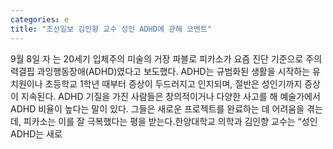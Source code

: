 ```yaml
---
categories: e
title: "조선일보 김인향 교수 성인 ADHD에 관해 코멘트"
---
```

9월 8일 자 는 20세기 입체주의 미술의 거장 파블로 피카소가 요즘 진단 기준으로 주의력결핍 과잉행동장애(ADHD)였다고 보도했다. ADHD는 규범화된 생활을 시작하는 유치원이나 초등학교 1학년 때부터 증상이 두드러지고 인지되며, 절반은 성인기까지 증상이 지속된다. ADHD 기질을 가진 사람들은 창의적이거나 다양한 사고를 해 예술가에서 ADHD 비율이 높다는 말이 있다. 그들은 새로운 프로젝트를 완료하는 데 어려움을 겪는데, 피카소는 이를 잘 극복했다는 평을 받는다.한양대학교 의학과 김인향 교수는 “성인 ADHD는 새로